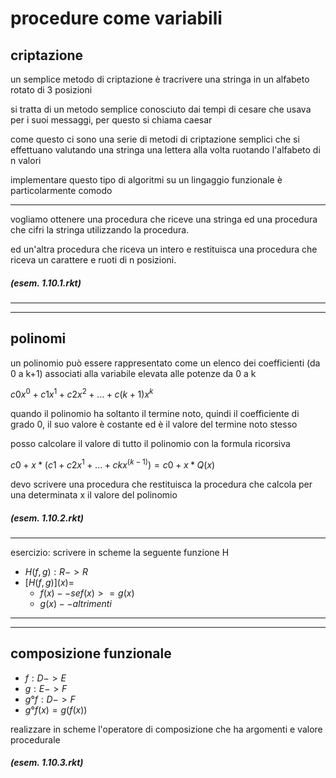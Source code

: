 # procedure come variabili

## criptazione

un semplice metodo di criptazione è tracrivere una stringa in un alfabeto rotato di 3 posizioni

si tratta di un metodo semplice conosciuto dai tempi di cesare che usava per i suoi messaggi, per questo si chiama caesar

come questo ci sono una serie di metodi di criptazione semplici che si effettuano valutando una stringa una lettera alla volta ruotando l'alfabeto di n valori

implementare questo tipo di algoritmi su un lingaggio funzionale è particolarmente comodo

---
vogliamo ottenere una procedura che riceve una stringa ed una procedura che cifri la stringa utilizzando la procedura.

ed un'altra procedura che riceva un intero e restituisca una procedura che riceva un carattere e ruoti di n posizioni.

##### (esem. 1.10.1.rkt)

---
---
## polinomi

un polinomio può essere rappresentato come un elenco dei coefficienti (da 0 a k+1) associati alla variabile elevata alle potenze da 0 a k

$c0 x^0 + c1 x^1+ c2 x^2+...+c(k+1) x^k$

quando il polinomio ha soltanto il termine noto, quindi il coefficiente di grado 0, il suo valore è costante ed è il valore del termine noto stesso

posso calcolare il valore di tutto il polinomio con la formula ricorsiva

$c0+ x*(c1 + c2 x^1+...+ck x^(k-1))= c0+x*Q(x)$

devo scrivere una procedura che restituisca la procedura che calcola per una determinata x il valore del polinomio

##### (esem. 1.10.2.rkt)

---
esercizio: scrivere in scheme la seguente funzione H
* $H(f,g): R->R$
* $[H(f,g)](x)=$
  * $f(x) -- se f(x)>=g(x)$
  * $g(x) -- altrimenti$

---
---
## composizione funzionale

* $f: D->E$
* $g: E->F$
* $g°f: D->F$
* $g°f(x) = g(f(x))$

realizzare in scheme l'operatore di composizione che ha argomenti e valore procedurale

##### (esem. 1.10.3.rkt)